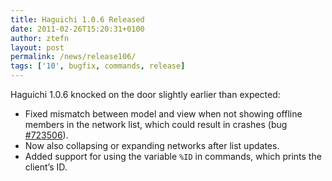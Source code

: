 ```yaml
---
title: Haguichi 1.0.6 Released
date: 2011-02-26T15:20:31+0100
author: ztefn
layout: post
permalink: /news/release106/
tags: ['10', bugfix, commands, release]
---
```

Haguichi 1.0.6 knocked on the door slightly earlier than expected:

  * Fixed mismatch between model and view when not showing offline members in the network list, which could result in crashes (bug <a href="https://bugs.launchpad.net/haguichi/+bug/723506" target="_blank">#723506</a>).
  * Now also collapsing or expanding networks after list updates.
  * Added support for using the variable `%ID` in commands, which prints the client&#8217;s ID.
